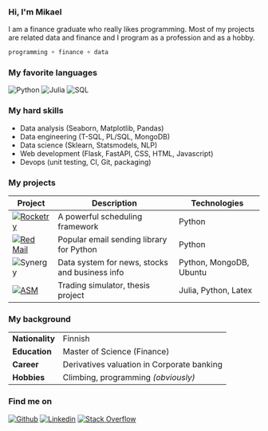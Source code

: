 ### Hi, I'm Mikael


I am a finance graduate who really likes programming. Most of my projects
are related data and finance and I program as a profession and as a hobby.

```julia
programming + finance + data
```

### My favorite languages

![Python](https://img.shields.io/badge/Python-FFD43B?style=for-the-badge&logo=python&logoColor=darkgreen)
![Julia](https://img.shields.io/badge/Julia-9558B2?style=for-the-badge&logo=julia&logoColor=white)
![SQL](https://img.shields.io/badge/SQL-739fff?style=for-the-badge&logo=sqlite&logoColor=white)

### My hard skills

- Data analysis (Seaborn, Matplotlib, Pandas)
- Data engineering (T-SQL, PL/SQL, MongoDB)
- Data science (Sklearn, Statsmodels, NLP)
- Web development (Flask, FastAPI, CSS, HTML, Javascript)
- Devops (unit testing, CI, Git, packaging)

### My projects

| Project                                                                                                                                                                                     | Description                                         | Technologies                |
| ------------------------------------------------------------------------------------------------------------------------------------------------------------------------------------------- | --------------------------------------------------- | --------------------------- |
| [![Rocketry](https://img.shields.io/badge/Rocketry-A40606?style=for-the-badge&logo=python&logoColor=blue&color=white)](https://github.com/Miksus/rocketry)                                  | A powerful scheduling framework              | Python                      |
| [![Red Mail](https://img.shields.io/badge/Red%20Mail-A40606?style=for-the-badge&logo=python&logoColor=white&color=darkred)](https://github.com/Miksus/red-mail)                             | Popular email sending library for Python            | Python                      |
| ![Synergy](https://img.shields.io/badge/Synergy-07129C?style=for-the-badge&logo=ubuntu&logoColor=white)                                                                                     | Data system for news, stocks and business info      | Python, MongoDB, Ubuntu     |
| [![ASM](https://img.shields.io/badge/Artificial%20Stock%20Market-9558B2?style=for-the-badge&logo=julia&logoColor=white)](https://github.com/Miksus/thesis-computational-artificial-market)  | Trading simulator, thesis project                   | Julia, Python, Latex        |


### My background

|                |                                            |
|----------------|--------------------------------------------|
|**Nationality** |Finnish                                     |
|**Education**   |Master of Science (Finance)                 |
|**Career**      |Derivatives valuation in Corporate banking  |
|**Hobbies**     |Climbing, programming *(obviously)*         |


### Find me on

[![Github](https://img.shields.io/badge/GitHub-100000?style=for-the-badge&logo=github&logoColor=white)](https://github.com/Miksus)
[![Linkedin](https://img.shields.io/badge/LinkedIn-0077B5?style=for-the-badge&logo=linkedin&logoColor=white)](https://www.linkedin.com/in/mikael-koli/)
[![Stack Overflow](https://img.shields.io/badge/Stack%20Overflow-0077B5?style=for-the-badge&logo=stackoverflow&color=white)](https://stackoverflow.com/users/13696660/miksus)
